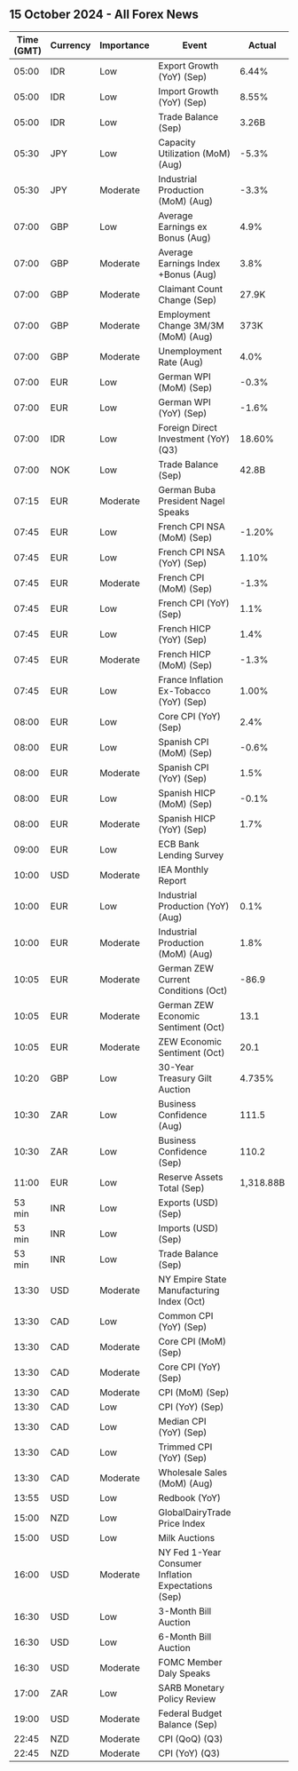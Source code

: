 ## 15 October 2024 - All Forex News

| Time (GMT) | Currency | Importance | Event | Actual | Forecast | Previous |
|------|----------|------------|-------|--------|----------|----------|
| 05:00 | IDR | Low | Export Growth (YoY) (Sep) | 6.44% | 8.00% | 7.13% |
| 05:00 | IDR | Low | Import Growth (YoY) (Sep) | 8.55% | 11.80% | 9.46% |
| 05:00 | IDR | Low | Trade Balance (Sep) | 3.26B | 2.83B | 2.89B |
| 05:30 | JPY | Low | Capacity Utilization (MoM) (Aug) | -5.3% |  | 2.5% |
| 05:30 | JPY | Moderate | Industrial Production (MoM) (Aug) | -3.3% | -3.3% | -3.3% |
| 07:00 | GBP | Low | Average Earnings ex Bonus (Aug) | 4.9% | 4.9% | 5.1% |
| 07:00 | GBP | Moderate | Average Earnings Index +Bonus (Aug) | 3.8% | 3.8% | 4.1% |
| 07:00 | GBP | Moderate | Claimant Count Change (Sep) | 27.9K | 20.2K | 0.3K |
| 07:00 | GBP | Moderate | Employment Change 3M/3M (MoM) (Aug) | 373K | 250K | 265K |
| 07:00 | GBP | Moderate | Unemployment Rate (Aug) | 4.0% | 4.1% | 4.1% |
| 07:00 | EUR | Low | German WPI (MoM) (Sep) | -0.3% | 0.2% | -0.8% |
| 07:00 | EUR | Low | German WPI (YoY) (Sep) | -1.6% |  | -1.1% |
| 07:00 | IDR | Low | Foreign Direct Investment (YoY) (Q3) | 18.60% |  | 16.60% |
| 07:00 | NOK | Low | Trade Balance (Sep) | 42.8B |  | 63.4B |
| 07:15 | EUR | Moderate | German Buba President Nagel Speaks |  |  |  |
| 07:45 | EUR | Low | French CPI NSA (MoM) (Sep) | -1.20% |  | -1.20% |
| 07:45 | EUR | Low | French CPI NSA (YoY) (Sep) | 1.10% |  | 1.20% |
| 07:45 | EUR | Moderate | French CPI (MoM) (Sep) | -1.3% | -1.2% | 0.5% |
| 07:45 | EUR | Low | French CPI (YoY) (Sep) | 1.1% | 1.2% | 1.8% |
| 07:45 | EUR | Low | French HICP (YoY) (Sep) | 1.4% | 1.5% | 1.5% |
| 07:45 | EUR | Moderate | French HICP (MoM) (Sep) | -1.3% | -1.2% | 1.2% |
| 07:45 | EUR | Low | France Inflation Ex-Tobacco (YoY) (Sep) | 1.00% |  | 1.70% |
| 08:00 | EUR | Low | Core CPI (YoY) (Sep) | 2.4% | 2.4% | 2.7% |
| 08:00 | EUR | Low | Spanish CPI (MoM) (Sep) | -0.6% | -0.6% | 0.0% |
| 08:00 | EUR | Moderate | Spanish CPI (YoY) (Sep) | 1.5% | 1.5% | 2.3% |
| 08:00 | EUR | Low | Spanish HICP (MoM) (Sep) | -0.1% | -0.1% | 0.0% |
| 08:00 | EUR | Moderate | Spanish HICP (YoY) (Sep) | 1.7% | 1.7% | 2.4% |
| 09:00 | EUR | Low | ECB Bank Lending Survey |  |  |  |
| 10:00 | USD | Moderate | IEA Monthly Report |  |  |  |
| 10:00 | EUR | Low | Industrial Production (YoY) (Aug) | 0.1% | -1.0% | -2.1% |
| 10:00 | EUR | Moderate | Industrial Production (MoM) (Aug) | 1.8% | 1.8% | -0.5% |
| 10:05 | EUR | Moderate | German ZEW Current Conditions (Oct) | -86.9 | -84.5 | -84.5 |
| 10:05 | EUR | Moderate | German ZEW Economic Sentiment (Oct) | 13.1 | 10.2 | 3.6 |
| 10:05 | EUR | Moderate | ZEW Economic Sentiment (Oct) | 20.1 | 16.9 | 9.3 |
| 10:20 | GBP | Low | 30-Year Treasury Gilt Auction | 4.735% |  | 4.329% |
| 10:30 | ZAR | Low | Business Confidence (Aug) | 111.5 |  | 109.1 |
| 10:30 | ZAR | Low | Business Confidence (Sep) | 110.2 |  | 111.5 |
| 11:00 | EUR | Low | Reserve Assets Total (Sep) | 1,318.88B |  | 1,288.39B |
| 53 min | INR | Low | Exports (USD) (Sep) |  |  | 34.71B |
| 53 min | INR | Low | Imports (USD) (Sep) |  |  | 64.36B |
| 53 min | INR | Low | Trade Balance (Sep) |  |  | -29.65B |
| 13:30 | USD | Moderate | NY Empire State Manufacturing Index (Oct) |  | 3.40 | 11.50 |
| 13:30 | CAD | Low | Common CPI (YoY) (Sep) |  | 2.1% | 2.0% |
| 13:30 | CAD | Moderate | Core CPI (MoM) (Sep) |  |  | -0.1% |
| 13:30 | CAD | Moderate | Core CPI (YoY) (Sep) |  |  | 1.5% |
| 13:30 | CAD | Moderate | CPI (MoM) (Sep) |  | -0.2% | -0.2% |
| 13:30 | CAD | Low | CPI (YoY) (Sep) |  | 1.8% | 2.0% |
| 13:30 | CAD | Low | Median CPI (YoY) (Sep) |  | 2.3% | 2.3% |
| 13:30 | CAD | Low | Trimmed CPI (YoY) (Sep) |  | 2.4% | 2.4% |
| 13:30 | CAD | Moderate | Wholesale Sales (MoM) (Aug) |  | -1.1% | 0.4% |
| 13:55 | USD | Low | Redbook (YoY) |  |  | 5.4% |
| 15:00 | NZD | Low | GlobalDairyTrade Price Index |  |  | 1.2% |
| 15:00 | USD | Low | Milk Auctions |  |  | 3,851.0 |
| 16:00 | USD | Moderate | NY Fed 1-Year Consumer Inflation Expectations (Sep) |  |  | 3.0% |
| 16:30 | USD | Low | 3-Month Bill Auction |  |  | 4.550% |
| 16:30 | USD | Low | 6-Month Bill Auction |  |  | 4.305% |
| 16:30 | USD | Moderate | FOMC Member Daly Speaks |  |  |  |
| 17:00 | ZAR | Low | SARB Monetary Policy Review |  |  |  |
| 19:00 | USD | Moderate | Federal Budget Balance (Sep) |  | 61.0B | -380.0B |
| 22:45 | NZD | Moderate | CPI (QoQ) (Q3) |  | 0.7% | 0.4% |
| 22:45 | NZD | Moderate | CPI (YoY) (Q3) |  | 2.2% | 3.3% |
